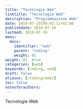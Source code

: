 ```yaml
---
title: "Tecnologie Web"
linktitle: "Tecnologie Web"
description: "Programmazione Web"
date: 2019-07-15T09:43:11+02:00
publishdate: 2019-07-19
lastmod: 2019-07-19
menu:
  docs:
    identifier: "web"
    parent: "coding"
    weight: 01
weight: 01	#rem
categories: [web]
keywords: [coding, web]
draft: false
aliases: [/coding/web/]
toc: false
notesforauthors:
---
```


Tecnologie Web
